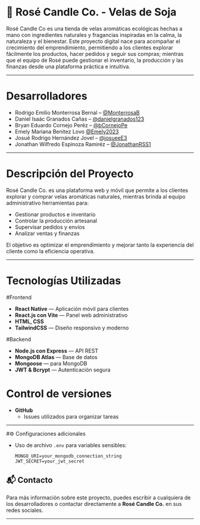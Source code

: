 # 🌹 Rosé Candle Co. - Velas de Soja

Rosé Candle Co es una tienda de velas aromáticas ecológicas hechas a mano con 
ingredientes naturales y fragancias inspiradas en la calma, la naturaleza y el bienestar. 
Este proyecto digital nace para acompañar el crecimiento del emprendimiento, permitiendo a los clientes explorar fácilmente los productos,
hacer pedidos y seguir sus compras; mientras que el equipo de Rosé puede gestionar el inventario, la producción y 
las finanzas desde una plataforma práctica e intuitiva.

---

# Desarrolladores 
- Rodrigo Emilio Monterrosa Bernal – [@MonterrosaB](https://github.com/MonterrosaB)
- Daniel Isaác Granados Cañas – [@danielgranados123](https://github.com/danielgranados123)
- Bryan Eduardo Cornejo Peréz – [@bCornejoPe](https://github.com/bCornejoPe)
- Emely Mariana Benitez Lovo [@Emely2023](https://github.com/Emely2023)
- Josué Rodrigo Hernández Jovel – [@josueeE3](https://github.com/josueeE3)
- Jonathan Wilfredo Espinoza Ramiréz – [@JonathanRSS1 ](https://github.com/JonathanRSS1 )

---

# Descripción del Proyecto

Rosé Candle Co. es una plataforma web y móvil que permite a los clientes explorar y comprar velas aromáticas naturales, mientras brinda al equipo administrativo herramientas para:

- Gestionar productos e inventario
- Controlar la producción artesanal
- Supervisar pedidos y envíos
- Analizar ventas y finanzas

El objetivo es optimizar el emprendimiento y mejorar tanto la experiencia del cliente como la eficiencia operativa.

---

# Tecnologías Utilizadas
#Frontend
- **React Native** — Aplicación móvil para clientes  
- **React.js con Vite** — Panel web administrativo  
- **HTML, CSS**  
- **TailwindCSS** — Diseño responsivo y moderno  

#Backend
- **Node.js con Express** — API REST  
- **MongoDB Atlas** — Base de datos  
- **Mongoose** — para MongoDB  
- **JWT & Bcrypt** — Autenticación segura  

# Control de versiones
- **GitHub**  
  - Issues utilizados para organizar tareas  

---

#⚙️ Configuraciones adicionales

- Uso de archivo `.env` para variables sensibles:
  ```env
  MONGO_URI=your_mongodb_connection_string
  JWT_SECRET=your_jwt_secret

## 📬 Contacto

Para más información sobre este proyecto, puedes escribir a cualquiera de los desarrolladores o contactar directamente a **Rosé Candle Co.** en sus redes sociales.

---
